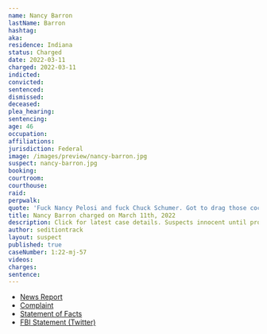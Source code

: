 ```yaml
---
name: Nancy Barron
lastName: Barron
hashtag:
aka:
residence: Indiana
status: Charged
date: 2022-03-11
charged: 2022-03-11
indicted:
convicted:
sentenced:
dismissed:
deceased:
plea_hearing:
sentencing:
age: 46
occupation:
affiliations:
jurisdiction: Federal
image: /images/preview/nancy-barron.jpg
suspect: nancy-barron.jpg
booking:
courtroom:
courthouse:
raid:
perpwalk:
quote: 'Fuck Nancy Pelosi and fuck Chuck Schumer. Got to drag those cocksuckers down.'
title: Nancy Barron charged on March 11th, 2022
description: Click for latest case details. Suspects innocent until proven guilty.
author: seditiontrack
layout: suspect
published: true
caseNumber: 1:22-mj-57
videos:
charges:
sentence:
---
```

- [News Report](https://www.whas11.com/article/news/crime/nancy-barron-capitol-riot-indiana/417-fae2cb65-bb4d-4e2f-a1f3-57d17ba2b7fd)
- [Complaint](https://www.justice.gov/usao-dc/case-multi-defendant/file/1483506/download)
- [Statement of Facts](https://www.justice.gov/usao-dc/case-multi-defendant/file/1483511/download)
- [FBI Statement (Twitter)](https://twitter.com/FBIIndianapolis/status/1503796942001872909?s=20&t=OjZoMJYH2I-70qZIAKiD2w)

